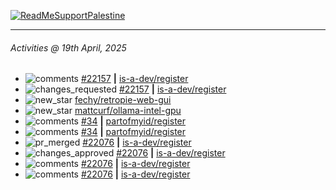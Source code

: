 [![ReadMeSupportPalestine](https://github.com/Safouene1/support-palestine-banner/blob/master/banner-support.svg)](https://github.com/Safouene1/support-palestine-banner)

---

<!--RECENT_ACTIVITY:last_update-->
###### Activities @ 19th April, 2025
<!--RECENT_ACTIVITY:last_update_end-->

<!--RECENT_ACTIVITY:start-->
- ![comments](https://cdn.jsdelivr.net/gh/Readme-Workflows/Readme-Icons@main/icons/octicons/Comment.svg) [#22157](https://github.com/is-a-dev/register/pull/22157#discussion_r2051449174) **|** [is-a-dev/register](https://github.com/is-a-dev/register)<br>
- ![changes_requested](https://cdn.jsdelivr.net/gh/Readme-Workflows/Readme-Icons@main/icons/octicons/RequestedChanges.svg) [#22157](https://github.com/is-a-dev/register/pull/22157#pullrequestreview-2779934703) **|** [is-a-dev/register](https://github.com/is-a-dev/register)<br>
- ![new_star](https://cdn.jsdelivr.net/gh/Readme-Workflows/Readme-Icons@main/icons/octicons/StarredRepositoryYellow.svg) [fechy/retropie-web-gui](https://github.com/fechy/retropie-web-gui)<br>
- ![new_star](https://cdn.jsdelivr.net/gh/Readme-Workflows/Readme-Icons@main/icons/octicons/StarredRepositoryYellow.svg) [mattcurf/ollama-intel-gpu](https://github.com/mattcurf/ollama-intel-gpu)<br>
- ![comments](https://cdn.jsdelivr.net/gh/Readme-Workflows/Readme-Icons@main/icons/octicons/Comment.svg) [#34](https://github.com/partofmyid/register/pull/34#issuecomment-2814271847) **|** [partofmyid/register](https://github.com/partofmyid/register)<br>
- ![comments](https://cdn.jsdelivr.net/gh/Readme-Workflows/Readme-Icons@main/icons/octicons/Comment.svg) [#34](https://github.com/partofmyid/register/pull/34#issuecomment-2807109519) **|** [partofmyid/register](https://github.com/partofmyid/register)<br>
- ![pr_merged](https://cdn.jsdelivr.net/gh/Readme-Workflows/Readme-Icons@main/icons/octicons/PullRequestMerged.svg) [#22076](https://github.com/is-a-dev/register/pull/22076) **|** [is-a-dev/register](https://github.com/is-a-dev/register)<br>
- ![changes_approved](https://cdn.jsdelivr.net/gh/Readme-Workflows/Readme-Icons@main/icons/octicons/ApprovedChanges.svg) [#22076](https://github.com/is-a-dev/register/pull/22076#pullrequestreview-2769379497) **|** [is-a-dev/register](https://github.com/is-a-dev/register)<br>
- ![comments](https://cdn.jsdelivr.net/gh/Readme-Workflows/Readme-Icons@main/icons/octicons/Comment.svg) [#22076](https://github.com/is-a-dev/register/pull/22076#discussion_r2044251844) **|** [is-a-dev/register](https://github.com/is-a-dev/register)<br>
- ![comments](https://cdn.jsdelivr.net/gh/Readme-Workflows/Readme-Icons@main/icons/octicons/Comment.svg) [#22076](https://github.com/is-a-dev/register/pull/22076#discussion_r2044251525) **|** [is-a-dev/register](https://github.com/is-a-dev/register)<br>
<!--RECENT_ACTIVITY:end-->
